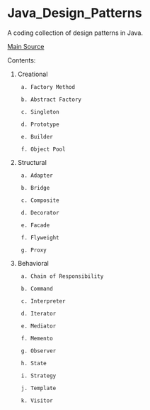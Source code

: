 # Java_Design_Patterns
A coding collection of design patterns in Java.

[Main Source](https://www.javatpoint.com/design-patterns-in-java)

Contents:
1. Creational

        a. Factory Method
        
        b. Abstract Factory
        
        c. Singleton
        
        d. Prototype
        
        e. Builder
        
        f. Object Pool
        
2. Structural

        a. Adapter
        
        b. Bridge
        
        c. Composite
        
        d. Decorator
        
        e. Facade
        
        f. Flyweight
        
        g. Proxy
        
3. Behavioral

        a. Chain of Responsibility 
        
        b. Command
        
        c. Interpreter
        
        d. Iterator
        
        e. Mediator
        
        f. Memento
        
        g. Observer
        
        h. State
        
        i. Strategy
        
        j. Template
        
        k. Visitor
